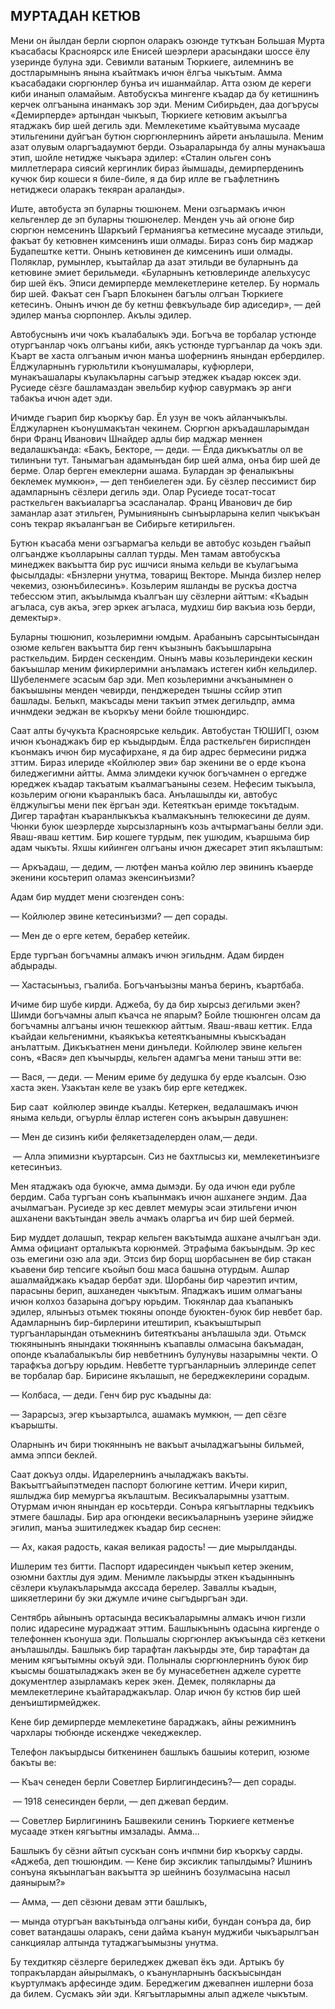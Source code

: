 ## МУРТАДАН КЕТЮВ

Мени он йылдан берли сюрпон оларакъ озюнде туткъан Большая Мурта къасабасы Красноярск иле Енисей шеэрлери арасындаки шоссе ёлу узеринде булуна эди.
Севимли ватаным Тюркиеге, аилемнинъ ве достларымнынъ янына къайтмакъ ичюн ёлгъа чыкътым.
Амма къасабадаки сюргюнлер бунъа ич ишанмайлар.
Атта озюм де кереги киби инанып оламайым.
Автобускъа мингенге къадар да бу кетишнинъ керчек олгъанына инанмакъ зор эди.
Меним Сибирьден, даа догърусы «Демирперде» артындан чыкъып, Тюркиеге кетювим акъылгъа ятаджакъ бир шей дегиль эди.
Мемлекетиме къайтувыма мусааде этильгенини дуйгъан бутюн сюргюнлернинъ айрети анълашыла.
Меним азат олувым оларгъадаумют берди.
Озьараларында бу алны мунакъаша этип, шойле нетидже чыкъара эдилер: «Сталин ольген сонъ миллетлерара сиясий кергинлик бираз йымшады, демирперденинъ кучюк бир кошеси я биле-биле, я да бир илле ве гъафлетнинъ нетиджеси оларакъ текяран араланды».

Иште, автобуста эп буларны тюшюнем.
Мени озгьармакъ ичюн кельгенлер де эп буларны тюшюнелер.
Менден учь ай огюне бир сюргюн немсенинъ Шаркъий Германиягъа кетмесине мусааде этильди, факъат бу кетювнен кимсенинъ иши олмады.
Бираз сонъ бир маджар Будапештке кетти.
Онынъ кетювинен де кимсенинъ иши олмады.
Поляклар, румынлер, къытайлар да азат этильди ве буларнынъ да кетювине эмиет берильмеди.
«Буларнынъ кетювлеринде алельхусус бир шей ёкъ.
Эписи демирперде мемлекетлерине кетелер.
Бу нормаль бир шей.
Факъат сен Гъарп Блокынен багълы олгъан Тюркиеге кетесинъ.
Онынъ ичюн де бу кетнш февкъульаде бир адиседир», — дей эдилер манъа сюрпонлер.
Акълы эдилер.

Автобуснынъ ичи чокъ къалабалыкъ эди.
Богъча ве торбалар устюнде отургъанлар чокъ олгъаны киби, аякъ устюнде тургъанлар да чокъ эди.
Къарт ве хаста олгъаным ичюн манъа шофернинъ янындан ербердилер.
Ёлджуларнынъ гурюльтили къонушмалары, куфюрлери, мунакъашалары къулакъларны сагъыр этеджек къадар юксек эди.
Русиеде сёзге башламаздан эвельбир куфюр савурмакъ эр анги табакъа ичюн адет эди.

Ичимде гъарип бир къоркъу бар.
Ёл узун ве чокъ айланчыкълы.
Ёлджуларнен къонушмакътан чекинем.
Сюргюн аркъадашларымдан бнри Франц Иванович Шнайдер адлы бир маджар меннен ведалашкъанда: «Бакъ, Бекторе, — деди. — Ёлда дикъкъатлы ол ве тилинъни тут.
Танымагъан адамынъдан бир шей алма, онъа бир шей де берме.
Олар берген емеклерни ашама.
Булардан эр феналыкъны беклемек мумкюн», — деп тенбиелеген эди.
Бу сёзлер пессимист бир адамларнынъ сёзлери дегиль эди.
Олар Русиеде тосат-тосат расткельген вакъиаларгъа эсасланалар.
Франц Иванович де бир заманлар азат этильген, Румыниянынъ сынъырларына келип чыкъкъан сонъ текрар якъалангъан ве Сибирьге кетирильген.

Бутюн къасаба мени озгъармагъа кельди ве автобус козьден гъайып олгъандже къолларыны саллап турды.
Мен тамам автобускъа минеджек вакъытта бир рус ишчиси яныма кельди ве къулагъыма фысылдады: «Бнзлерни унутма, товарищ Векторе.
Мында бизлер нелер чекемиз, озюнъбилесинъ».
Козьлерим яшланды ве рускъа достча тебессюм этип, акъылымда къалгъан шу сёзлерни айттым: «Къадын агъласа, сув акъа, эгер эркек агъласа, мудхиш бир вакъиа юзь берди, демектыр».

Буларны тюшюнип, козьлеримни юмдым.
Арабанынъ сарсынтысындан озюме кельген вакъытта бир генч къызнынъ бакъышларына расткельдим.
Бирден сескендим.
Онынъ мавы козьлериндеки кескин бакъышлар меним фикирлеримни анъламакъ истеген кибн кельдилер.
Шубеленмеге эсасым бар эди.
Меп козьлеримни ачкъанымнен о бакъышыны менден чевирди, пенджереден тышны ссйир этип башлады.
Белькп, макъсады мени такъип этмек дегильдпр, амма ичнмдеки эеджан ве къоркъу мени бойле тюшюндирс.

Саат алты бучукъта Красноярське кельдик.
Автобустан ТЮШИГІ, озюм ичюн къонаджакъ бир ер къыдырдым.
Ёлда расткельген бириспнден къонмакъ ичюн бир мусафирхане, я да бир адрес бермесини риджа зттим.
Бираз илериде «Койлюлер эви» бар экенини ве о ерде къона биледжегимни айтты.
Амма элимдеки кучюк богъчамнен о ергедже юреджек къадар такъатым къалмагъаныны сезем.
Нефесим тыкъыла, козьлерим огюни къаранлыкъ баса.
Анълашылды ки, автобус ёлджулыгъы мени пек ёргъан эди.
Кетеяткъан еримде токътадым.
Дигер тарафтан къаранлыкъкъа къалмакънынъ телюкесини де дуям.
Чюнки буюк шеэрлерде хырсызларнынъ козь ачтырмагъаны белли эди.
Яваш-яваш кеттим.
Бир кошеге турдым, пек ушюдим, къаршыма бир адам чыкъты.
Яхшы кийинген олгъаны ичюн джесарет этип якълаштым:

— Аркъадаш, — дедим, — лютфен манъа койлю лер эвининъ къаерде экенини косьтерип оламаз экенсинъизми?

Адам бир муддет мени сюзгенден сонъ:

— Койлюлер эвине кетесинъизми? — деп сорады.

— Мен де о ерге кетем, берабер кетейик.

Ерде тургъан богъчамны алмакъ ичюн эгильднм.
Адам бирден абдырады.

— Хастасынъыз, гъалиба.
Богъчанъызны манъа беринъ, къартбаба.

Ичиме бир шубе кирди.
Аджеба, бу да бир хырсыз дегильми экен?
Шимди богъчамны алып къачса не япарым?
Бойле тюшюнген олсам да богъчамны алгъаны ичюн тешеккюр айттым.
Яваш-яваш кеттик.
Елда къайдаи кельгенимни, къаякъкъа кетеяткъанымны къыскъадан анълаттым.
Дикъкъатнен мени динъледи.
Койлюлер эвине кельген сонъ, «Вася» деп къычырды, кельген адамгъа мени таныш этти ве:

— Вася, — деди. — Меним ериме бу дедушка бу ерде къалсын.
Озю хаста экен.
Узакътан келе ве узакъ бир ерге кетеджек.

Бир саат  койлюлер эвинде къалды.
Кетеркен, ведалашмакъ ичюн яныма кельди, огъурлы ёллар истеген сонъ акъырын давушнен:

— Мен де сизинъ киби фелякетзаделерден олам,— деди.

 — Алла эпимизни къуртарсын.
Сиз не бахтлысыз ки, мемлекетинъизге кетесинъиз.

Мен ятаджакъ ода буюкче, амма дымэди.
Бу ода ичюн еди рубле бердим.
Саба тургъан сонъ къапынмакъ ичюн ашханеге эндим.
Даа ачылмагъан.
Русиеде зр кес девлет мемуры эсаи этильгени ичюн ашханени вакътындан эвель ачмакъ оларгъа ич бир шей бермей.

Бир муддет долашып, текрар кельген вакътымда ашхане ачылгъан эди.
Амма официант орталыкъта корюнмей.
Этрафыма бакъындым.
Эр кес озь емегини озю ала эди.
Этсиз бир борщ шорбасынен ве бир стакан къавени бир тепсиге къойып бош маса башына отурдым.
Ашлар ашалмайджакь къадар бербат эди.
Шорбаны бир чареэтип ичтим, парасыны берип, ашханеден чыкътым.
Япаджакъ ишим олмагъаны ичюн колхоз базарына догъру юрьдим.
Тюкянлар даа къапаныкъ эдилер, ялынъыз отьмек тюкяны опонде буюктен-буюк бир невбет бар.
Адамларнынъ бир-бирлерини итештирип, къакъыштырып тургъанларындан отьмекнинъ битеяткъаны анълашыла эди.
Отьмск тюкянынынъ янындаки тюкяннынъ къапавлы олмасына бакъмадан, опонде къалабалыкълы бир невбетнинъ булунувы назарымны чекти.
О тарафкъа догъру юрьдим.
Невбетте тургъанларныиъ эллеринде сепет ве торбалар бар.
Бирисине якълашып, не береджеклерини сорадым.

— Колбаса, — деди.
Генч бир рус къадыны да:

— Зарарсыз, эгер къызартылса, ашамакъ мумкюн, — деп сёзге къарышты.

Оларнынъ ич бири тюкяннынъ не вакъыт ачыладжагъыны бильмей, амма эппси беклей.

Саат докъуз олды.
Идарелернинъ ачыладжакъ вакъты.
Вакъытгъайыпэтмеден паспорт болюгине кеттим.
Ичери кирип, яшлыджа бир мемургъа якълаштым.
Весикъаларымны узаттым.
Отурмам ичюн янындан ер косьтерди.
Сонъра кягъытларны тедкъикъ этмеге башлады.
Бир ара огюндеки весикъаларнынъ узерине эйидже эгилип, манъа эшитиледжек къадар бир сеснен:

— Ах, какая радость, какая великая радость! — дие мырылданды.

Ишлерим тез битти.
Паспорт идаресинден чыкъып кетер экеним, озюмни бахтлы дуя эдим.
Менимле лакъырды эткен къадыннынъ сёзлери къулакъларымда акссада берелер.
Заваллы къадын, шикяетлерини бу эки джумле ичине сыгъдыргъан эди.

Сентябрь айынынъ ортасында весикъаларымны алмакъ ичюн гизли полис идаресине мураджаат эттим.
Башлыкънынъ одасына киргенде о телефоннен къонуша эди.
Польшалы сюргюнлер акъкъында сёз кеткени анълашылды.
Башлыкъ бир тарафтан лакъырды эте, бир тарафтан да меним кягъытымны окъуй эди.
Полыналы сюргюнлернинъ буюк бир къысмы бошатыладжакъ экен ве бу мунасебетнен аджеле суретте документлер азырламакъ керек экен.
Демек, полякларны да мемлекетлерине къайтараджакълар.
Олар ичюн бу кстюв бир шей денъиштирмейджек.

Кене бир демирперде мемлекетине бараджакъ, айны режимнинъ чархлары тюбюнде искендже чекеджеклер.

Телефон лакъырдысы биткенинен башлыкъ башыиы котерип, юзюме бакъты ве:

— Къач сенеден берли Советлер Бирлигиндесинъ?— деп сорады.

 — 1918 сенесинден берли, — деп джевап бердим.

— Советлер Бирлигининъ Башвекили сенинъ Тюркиеге кетменъе мусааде эткен кягъытны имзалады.
Амма...

Башлыкъ бу сёзни айтып сускъан сонъ ичпмни бир къоркъу сарды.
«Аджеба, деп тюшюндим. — Кене бир эксиклик тапылдымы?
Ишнинъ сонъуна якъынлагъан вакъытта эр шейнинъ бозулмасына насыл даянырым?»

— Амма, — деп сёзюни девам этти башлыкъ,

— мында отургъан вакътынъда олгъаны киби, бундан сонъра да, бир совет ватандашы оларакъ, сени дайма къанун муджиби чыкъарылгъан санкциялар алтында тутаджагъымызны унутма.


Бу техдиткяр сёзлерге бериледжек джевап ёкъ эди.
Артыкъ бу топракълардан айырылмакъ, о къанунларнынъ баскъысындан къуртулмакъ арфесинде эдим.
Береджегим джевапнен ишлерни боза да билем.
Сусмакъ эйи эди.
Кягъытларымны алып аджеле чыкътым.
